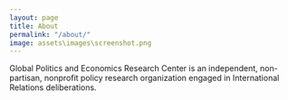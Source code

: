 ```yaml
---
layout: page
title: About
permalink: "/about/"
image: assets\images\screenshot.png
---
```


Global Politics and Economics Research Center is an independent, non-partisan, nonprofit policy research organization engaged in International Relations deliberations.